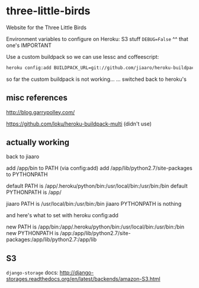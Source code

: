 three-little-birds
==================

Website for the Three Little Birds


Environment variables to configure on Heroku:
S3 stuff
`DEBUG=False`
^^ that one's IMPORTANT


Use a custom buildpack so we can use lessc and coffeescript:

```sh
heroku config:add BUILDPACK_URL=git://github.com/jiaaro/heroku-buildpack-django.git
```
so far the custom buildpack is not working...
... switched back to heroku's



misc references
---------------

http://blog.garrypolley.com/

https://github.com/loku/heroku-buildpack-multi (didn't use)


actually working
----------------

back to jiaaro

add /app/bin to PATH (via config:add)
add /app/lib/python2.7/site-packages to PYTHONPATH

default PATH is /app/.heroku/python/bin:/usr/local/bin:/usr/bin:/bin
default PYTHONPATH is /app/

jiaaro PATH is /usr/local/bin:/usr/bin:/bin
jiaaro PYTHONPATH is nothing


and here's what to set with heroku config:add

new PATH is /app/bin:/app/.heroku/python/bin:/usr/local/bin:/usr/bin:/bin
new PYTHONPATH is /app:/app/lib/python2.7/site-packages:/app/lib/python2.7:/app/lib




S3
--

`django-storage` docs: http://django-storages.readthedocs.org/en/latest/backends/amazon-S3.html


